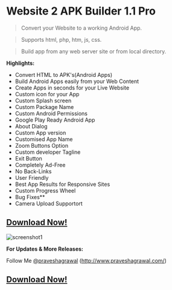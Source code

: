 # **Website 2 APK Builder 1.1 Pro**

>Convert your Website to a working Android App.

>Supports html, php, htm, js, css.

>Build app from any web server site or from local directory.

 **Highlights:**
 - Convert HTML to APK's(Android Apps)
 - Build Android Apps easily from your Web Content
 - Create Apps in seconds for your Live Website
 - Custom icon for your App
 - Custom Splash screen
 - Custom Package Name
 - Custom Android Permissions
 - Google Play Ready Android App
 - About Dialog
 - Custom App version
 - Customised App Name
 - Zoom Buttons Option
 - Custom developer Tagline
 - Exit Button
 - Completely Ad-Free
 - No Back-Links
 - User Friendly
 - Best App Results for Responsive Sites
 - Custom Progress Wheel
 - Bug Fixes**
 - Camera Upload Supportort

## **[Download Now!](https://github.com/praveshagrawal/Website-2-APK-Builder/releases/download/Website_2_APK_Builder_1.2_Pro/Website.2.APK.Builder.1.2.Pro.exe)**



![screenshot1](http://a.fsdn.com/con/app/proj/website2apk/screenshots/Screenshot1_1.2.png)

**For Updates & More Releases:**

Follow Me [@praveshagrawal](https://github.com/praveshagrawal/)
(http://www.praveshagrawal.com/)

## **[Download Now!](https://github.com/praveshagrawal/Website-2-APK-Builder/releases/download/Website_2_APK_Builder_1.2_Pro/Website.2.APK.Builder.1.2.Pro.exe)**

